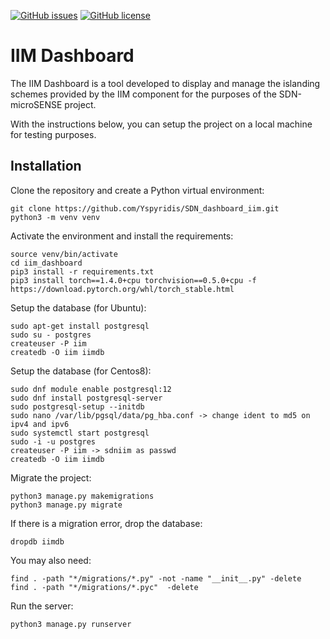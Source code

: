 [![GitHub issues](https://img.shields.io/github/issues/Yspyridis/SDN_dashboard_iim)](https://github.com/Yspyridis/SDN_dashboard_iim/issues)
[![GitHub license](https://img.shields.io/github/license/Yspyridis/SDN_dashboard_iim)](https://github.com/Yspyridis/SDN_dashboard_iim)


# IIM Dashboard

The IIM Dashboard is a tool developed to display and manage the islanding schemes provided by the IIM component for the purposes of the SDN-microSENSE project.

With the instructions below, you can setup the project on a local machine for testing purposes.

## Installation

Clone the repository and create a Python virtual environment:

```
git clone https://github.com/Yspyridis/SDN_dashboard_iim.git
python3 -m venv venv
```

Activate the environment and install the requirements:

```
source venv/bin/activate 
cd iim_dashboard
pip3 install -r requirements.txt
pip3 install torch==1.4.0+cpu torchvision==0.5.0+cpu -f https://download.pytorch.org/whl/torch_stable.html
```

Setup the database (for Ubuntu):
```
sudo apt-get install postgresql
sudo su - postgres
createuser -P iim
createdb -O iim iimdb
```

Setup the database (for Centos8):
```
sudo dnf module enable postgresql:12
sudo dnf install postgresql-server
sudo postgresql-setup --initdb
sudo nano /var/lib/pgsql/data/pg_hba.conf -> change ident to md5 on ipv4 and ipv6
sudo systemctl start postgresql
sudo -i -u postgres
createuser -P iim -> sdniim as passwd
createdb -O iim iimdb
```

Migrate the project:
```
python3 manage.py makemigrations
python3 manage.py migrate
```

If there is a migration error, drop the database:
```
dropdb iimdb
```

You may also need:
```
find . -path "*/migrations/*.py" -not -name "__init__.py" -delete
find . -path "*/migrations/*.pyc"  -delete
```

Run the server:
```
python3 manage.py runserver
```
